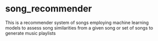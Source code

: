 # song_recommender
This is a recommender system of songs employing machine learning models to assess song similarities from a given song or set of songs to generate music playlists
